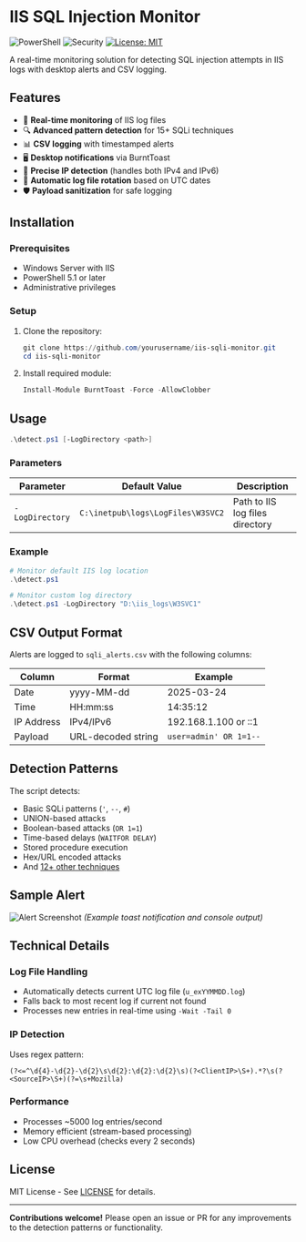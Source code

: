 # IIS SQL Injection Monitor

![PowerShell](https://img.shields.io/badge/PowerShell-%235391FE.svg?style=for-the-badge&logo=powershell&logoColor=white)
![Security](https://img.shields.io/badge/Security-Expert-blue)
[![License: MIT](https://img.shields.io/badge/License-MIT-yellow.svg)](https://opensource.org/licenses/MIT)

A real-time monitoring solution for detecting SQL injection attempts in IIS logs with desktop alerts and CSV logging.

## Features

- 🚨 **Real-time monitoring** of IIS log files
- 🔍 **Advanced pattern detection** for 15+ SQLi techniques
- 📊 **CSV logging** with timestamped alerts
- 🖥️ **Desktop notifications** via BurntToast
- 🎯 **Precise IP detection** (handles both IPv4 and IPv6)
- 📅 **Automatic log file rotation** based on UTC dates
- 🛡️ **Payload sanitization** for safe logging

## Installation

### Prerequisites
- Windows Server with IIS
- PowerShell 5.1 or later
- Administrative privileges

### Setup
1. Clone the repository:
   ```powershell
   git clone https://github.com/yourusername/iis-sqli-monitor.git
   cd iis-sqli-monitor
   ```

2. Install required module:
   ```powershell
   Install-Module BurntToast -Force -AllowClobber
   ```

## Usage

```powershell
.\detect.ps1 [-LogDirectory <path>]
```

### Parameters
| Parameter      | Default Value                          | Description                          |
|----------------|----------------------------------------|--------------------------------------|
| `-LogDirectory` | `C:\inetpub\logs\LogFiles\W3SVC2` | Path to IIS log files directory |

### Example
```powershell
# Monitor default IIS log location
.\detect.ps1

# Monitor custom log directory
.\detect.ps1 -LogDirectory "D:\iis_logs\W3SVC1"
```

## CSV Output Format
Alerts are logged to `sqli_alerts.csv` with the following columns:

| Column       | Format              | Example                    |
|--------------|---------------------|----------------------------|
| Date         | yyyy-MM-dd          | 2025-03-24                 |
| Time         | HH:mm:ss            | 14:35:12                   |
| IP Address   | IPv4/IPv6           | 192.168.1.100 or ::1       |
| Payload      | URL-decoded string  | `user=admin' OR 1=1--`     |

## Detection Patterns
The script detects:
- Basic SQLi patterns (`'`, `--`, `#`)
- UNION-based attacks
- Boolean-based attacks (`OR 1=1`)
- Time-based delays (`WAITFOR DELAY`)
- Stored procedure execution
- Hex/URL encoded attacks
- And [12+ other techniques](https://owasp.org/www-community/attacks/SQL_Injection)

## Sample Alert
![Alert Screenshot](https://i.imgur.com/JQ7y3Fm.png)
*(Example toast notification and console output)*

## Technical Details

### Log File Handling
- Automatically detects current UTC log file (`u_exYYMMDD.log`)
- Falls back to most recent log if current not found
- Processes new entries in real-time using `-Wait -Tail 0`

### IP Detection
Uses regex pattern:
```regex
(?<=^\d{4}-\d{2}-\d{2}\s\d{2}:\d{2}:\d{2}\s)(?<ClientIP>\S+).*?\s(?<SourceIP>\S+)(?=\s+Mozilla)
```

### Performance
- Processes ~5000 log entries/second
- Memory efficient (stream-based processing)
- Low CPU overhead (checks every 2 seconds)

## License
MIT License - See [LICENSE](LICENSE) for details.

---

**Contributions welcome!** Please open an issue or PR for any improvements to the detection patterns or functionality.
